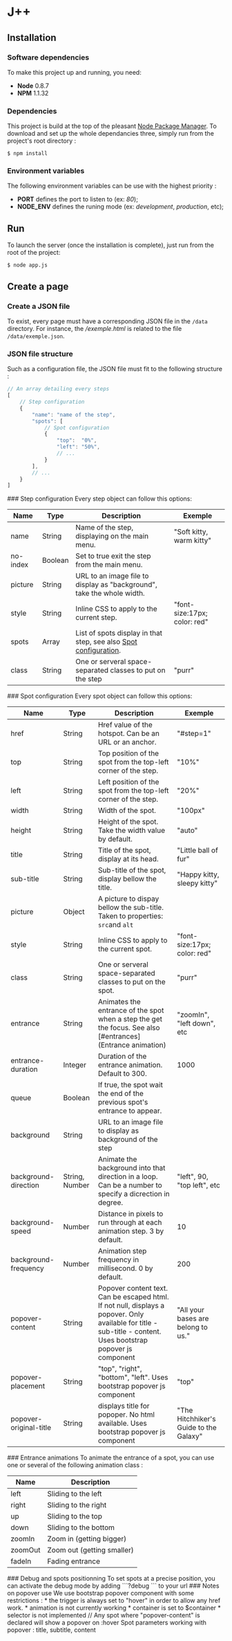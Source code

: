 # J++
## Installation
### Software dependencies
To make this project up and running, you need:

* **Node** 0.8.7
* **NPM** 1.1.32


### Dependencies
This project is build at the top of the pleasant [Node Package Manager](http://npmjs.org/). To download and set up the whole dependancies three, simply run from the project's root directory :

    $ npm install

### Environment variables
The following environment variables can be use with the highest priority :

* **PORT** defines the port to listen to (ex: *80*);
* **NODE_ENV** defines the runing mode (ex: *development*, *production*, etc);

## Run
To launch the server (once the installation is complete), just run from the root of the project:

```
$ node app.js
```

## Create a page
### Create a JSON file
To exist, every page must have a corresponding JSON file in the ```/data``` directory. For instance, the */exemple.html* is related to the file ```/data/exemple.json```.

### JSON file structure
Such as a configuration file, the JSON file must fit to the following structure :

```javascript
// An array detailing every steps
[
    // Step configuration
    {        
        "name": "name of the step",
        "spots": [ 
            // Spot configuration
            {
                "top":  "0%",
                "left": "50%",
                // ...
            }
        ],
        // ...
    }
]
```

<a name="steps"/>
### Step configuration
Every step object can follow this options:

Name | Type | Description | Exemple |
---- | ---- | ---- | ---- |
name | String | Name of the step, displaying on the main menu. | "Soft kitty, warm kitty"
no-index | Boolean | Set to true exit the step from the main menu. |
picture | String | URL to an image file to display as "background", take the whole width. | 
style | String | Inline CSS to apply to the current step. | "font-size:17px; color: red"
spots | Array | List of spots display in that step, see also [Spot configuration](#spots). |
class | String | One or serveral space-separated classes to put on the step | "purr"

<a name="spots"/>
### Spot configuration
Every spot object can follow this options:

Name | Type | Description | Exemple |
---- | ---- | ---- | ---- |
href | String | Href value of the hotspot. Can be an URL or an anchor. | "#step=1"
top | String | Top position of the spot from the top-left corner of the step. | "10%"
left | String | Left position of the spot from the top-left corner of the step. | "20%"
width | String | Width of the spot. | "100px"
height | String | Height of the spot. Take the width value by default. | "auto"
title | String | Title of the spot, display at its head. | "Little ball of fur"
sub-title | String  | Sub-title of the spot, display bellow the title. | "Happy kitty, sleepy kitty"
picture | Object | A picture to dispay bellow the sub-title. Taken to properties: ```src```and ```alt``` |
style | String | Inline CSS to apply to the current spot. | "font-size:17px; color: red"
class | String | One or serveral space-separated classes to put on the spot. | "purr"
entrance | String | Animates the entrance of the spot when a step the get the focus. See also [#entrances](Entrance animation) | "zoomIn", "left down", etc
entrance-duration | Integer | Duration of the entrance animation. Default to 300. | 1000
queue | Boolean | If true, the spot wait the end of the previous spot's entrance to appear. |
background | String | URL to an image file to display as background of the step |
background-direction | String, Number | Animate the background into that direction in a loop. Can be a number to specify a dicrection in degree. | "left", 90, "top left", etc
background-speed | Number | Distance in pixels to run through at each animation step. 3 by default. | 10
background-frequency | Number | Animation step frequency in millisecond. 0 by default. | 200
popover-content | String | Popover content text. Can be escaped html. If not null, displays a popover. Only available for title - sub-title - content. Uses bootstrap popover js component| "All your bases are belong to us."
popover-placement | String | "top", "right", "bottom", "left". Uses bootstrap popover js component | "top"
popover-original-title | String | displays title for popoper. No html available. Uses bootstrap popover js component | "The Hitchhiker's Guide to the Galaxy"


<a name="entrances"/>
### Entrance animations
To animate the entrance of a spot, you can use one or several of the following animation class :

Name | Description
---- | ----
left | Sliding to the left
right | Sliding to the right
up | Sliding to the top
down | Sliding to the bottom
zoomIn | Zoom in (getting bigger)
zoomOut | Zoom out (getting smaller)
fadeIn | Fading entrance

<a name="debug" />
### Debug and spots positionning
To set spots at a precise position, you can activate the debug mode by adding ```?debug ``` to your url

<a name="popover"/>
### Notes on popover use
We use bootstrap popover component with some restrictions :
* the trigger is always set to "hover" in order to allow any href work.
* animation is not currently working
* container is set to $container
* selector is not implemented
//
Any spot where "popover-content" is declared will show a popover on :hover
Spot parameters working with popover : title, subtitle, content

